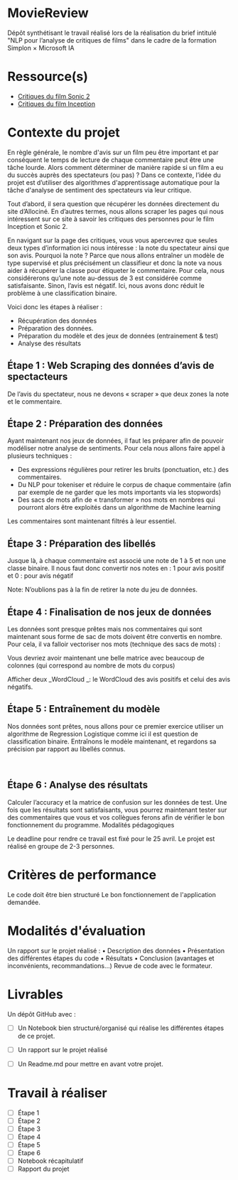 # MovieReview

Dépôt synthétisant le travail réalisé lors de la réalisation du brief intitulé "NLP pour l’analyse de critiques de films" dans le cadre de la formation Simplon × Microsoft IA 


# Ressource(s)

- [Critiques du film Sonic 2](https://www.allocine.fr/film/fichefilm-281203/critiques/spectateurs/)
- [Critiques du film Inception](https://www.allocine.fr/film/fichefilm-143692/critiques/spectateurs/)


# Contexte du projet

En règle générale, le nombre d'avis sur un film peu être important et par conséquent le temps de lecture de chaque commentaire peut être une tâche lourde. Alors comment déterminer de manière rapide si un film a eu du succès auprès des spectateurs (ou pas) ? Dans ce contexte, l’idée du projet est d’utiliser des algorithmes d'apprentissage automatique pour la tâche d'analyse de sentiment des spectateurs via leur critique.

Tout d’abord, il sera question que récupérer les données directement du site d’Allociné. En d’autres termes, nous allons scraper les pages qui nous intéressent sur ce site à savoir les critiques des personnes pour le film Inception et Sonic 2.

En navigant sur la page des critiques, vous vous apercevrez que seules deux types d’information ici nous intéresse : la note du spectateur ainsi que son avis. Pourquoi la note ? Parce que nous allons entraîner un modèle de type supervisé et plus précisément un classifieur et donc la note va nous aider à récupérer la classe pour étiqueter le commentaire. Pour cela, nous considérerons qu’une note au-dessus de 3 est considérée comme satisfaisante. Sinon, l’avis est négatif. Ici, nous avons donc réduit le problème à une classification binaire.

Voici donc les étapes à réaliser :
- Récupération des données
- Préparation des données.
- Préparation du modèle et des jeux de données (entrainement & test)
- Analyse des résultats


## Étape 1 : Web Scraping des données d’avis de spectacteurs

De l’avis du spectateur, nous ne devons « scraper » que deux zones la note et le commentaire.


## Étape 2 : Préparation des données

Ayant maintenant nos jeux de données, il faut les préparer afin de pouvoir modéliser notre analyse de sentiments. Pour cela nous allons faire appel à plusieurs techniques :
- Des expressions régulières pour retirer les bruits (ponctuation, etc.) des commentaires.
- Du NLP pour tokeniser et réduire le corpus de chaque commentaire (afin par exemple de ne garder que les mots importants via les stopwords)
- Des sacs de mots afin de « transformer » nos mots en nombres qui pourront alors être exploités dans un algorithme de Machine learning

Les commentaires sont maintenant filtrés à leur essentiel.


## Étape 3 : Préparation des libellés

Jusque là, à chaque commentaire est associé une note de 1 à 5 et non une classe binaire. Il nous faut donc convertir nos notes en : 1 pour avis positif et 0 : pour avis négatif

Note: N’oublions pas à la fin de retirer la note du jeu de données.


## ​Étape 4 : Finalisation de nos jeux de données

Les données sont presque prêtes mais nos commentaires qui sont maintenant sous forme de sac de mots doivent être convertis en nombre. Pour cela, il va falloir vectoriser nos mots (technique des sacs de mots) :

Vous devriez avoir maintenant une belle matrice avec beaucoup de colonnes (qui correspond au nombre de mots du corpus)

Afficher deux _WordCloud _: le WordCloud des avis positifs et celui des avis négatifs.


## Étape 5 : Entraînement du modèle

Nos données sont prêtes, nous allons pour ce premier exercice utiliser un algorithme de Regression Logistique comme ici il est question de classification binaire. Entraînons le modèle maintenant, et regardons sa précision par rapport au libellés connus.

​

## Étape 6 : Analyse des résultats

Calculer l’accuracy et la matrice de confusion sur les données de test. Une fois que les résultats sont satisfaisants, vous pourrez maintenant tester sur des commentaires que vous et vos collègues ferons afin de vérifier le bon fonctionnement du programme.
Modalités pédagogiques

Le deadline pour rendre ce travail est fixé pour le 25 avril. Le projet est réalisé en groupe de 2-3 personnes.


# Critères de performance

Le code doit être bien structuré
Le bon fonctionnement de l'application demandée.


# Modalités d'évaluation

Un rapport sur le projet réalisé :
•	Description des données
•	Présentation des différentes étapes du code
•	Résultats
•	Conclusion (avantages et inconvénients, recommandations…)
Revue de code avec le formateur.


# Livrables

Un dépôt GitHub avec : 
- [ ] Un Notebook bien structuré/organisé qui réalise les différentes étapes de ce projet. 
- [ ] Un rapport sur le projet réalisé
- [ ] Un Readme.md pour mettre en avant votre projet.


# Travail à réaliser
- [ ] Étape 1
- [ ] Étape 2
- [ ] Étape 3
- [ ] Étape 4
- [ ] Étape 5
- [ ] Étape 6
- [ ] Notebook récapitulatif
- [ ] Rapport du projet